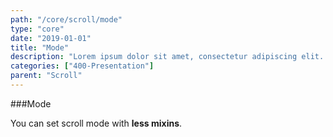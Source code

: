 ```yaml
---
path: "/core/scroll/mode"
type: "core"
date: "2019-01-01"
title: "Mode"
description: "Lorem ipsum dolor sit amet, consectetur adipiscing elit. Nunc tempus laoreet leo sit amet iaculis."
categories: ["400-Presentation"]
parent: "Scroll"
---
```


###Mode

You can set scroll mode with **less mixins**.

<demo>
  <div class="demo_item" data-iframe="iframe/demos/scroll/mode-infinite">
  </div>
  <div class="demo_item" data-iframe="iframe/demos/scroll/mode-scroll">
  </div>
  <div class="demo_item" data-iframe="iframe/demos/scroll/mode-visible">
  </div>
  <div class="demo_item" data-iframe="iframe/demos/scroll/mode-responsive">
  </div>
  <div class="demo_item" data-iframe="iframe/demos/scroll/mode-block">
  </div>
</demo>
